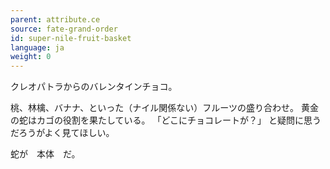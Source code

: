 ```yaml
---
parent: attribute.ce
source: fate-grand-order
id: super-nile-fruit-basket
language: ja
weight: 0
---
```


クレオパトラからのバレンタインチョコ。

桃、林檎、バナナ、といった（ナイル関係ない）フルーツの盛り合わせ。
黄金の蛇はカゴの役割を果たしている。
「どこにチョコレートが？」
と疑問に思うだろうがよく見てほしい。

蛇が　本体　だ。
